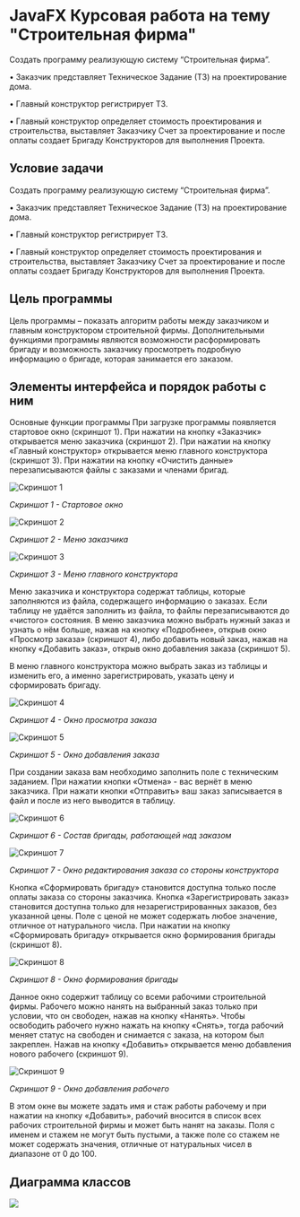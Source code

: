 # JavaFX Курсовая работа на тему "Строительная фирма"
Создать программу реализующую систему “Строительная фирма”.

•	Заказчик представляет Техническое Задание (ТЗ) на проектирование дома. 

•	Главный конструктор регистрирует ТЗ.

•	Главный конструктор определяет стоимость проектирования и строительства, выставляет Заказчику Счет за проектирование и после оплаты создает Бригаду Конструкторов для выполнения Проекта.

## Условие задачи
Создать программу реализующую систему “Строительная фирма”.

• Заказчик представляет Техническое Задание (ТЗ) на проектирование дома. 

• Главный конструктор регистрирует ТЗ.

• Главный конструктор определяет стоимость проектирования и строительства, выставляет Заказчику Счет за проектирование и после оплаты создает Бригаду Конструкторов для выполнения Проекта.

## Цель программы
Цель программы – показать алгоритм работы между заказчиком и главным конструктором строительной фирмы. Дополнительными функциями программы являются возможности расформировать бригаду и возможность заказчику просмотреть подробную информацию о бригаде, которая занимается его заказом.

## Элементы интерфейса и порядок работы с ним
Основные функции программы
При загрузке программы появляется стартовое окно (скриншот 1). При нажатии на кнопку «Заказчик» открывается меню заказчика (скриншот 2). При нажатии на кнопку «Главный конструктор» открывается меню главного конструктора (скриншот 3). При нажатии на кнопку «Очистить данные» перезаписываются файлы с заказами и членами бригад.


![Скриншот 1](https://i.imgur.com/84TxsfT.png)

_Скриншот 1 - Стартовое окно_

![Скриншот 2](https://i.imgur.com/l1AqFVO.png)

_Скриншот 2 - Меню заказчика_

![Скриншот 3](https://i.imgur.com/Djxw7sw.png)

_Скриншот 3 - Меню главного конструктора_


Меню заказчика и конструктора содержат таблицы, которые заполняются из файла, содержащего информацию о заказах.
Если таблицу не удаётся заполнить из файла, то файлы перезаписываются до «чистого» состояния. В меню заказчика можно выбрать нужный заказ и узнать о нём больше, нажав на кнопку «Подробнее», открыв окно «Просмотр заказа» (скриншот 4), либо добавить новый заказ, нажав на кнопку «Добавить заказ», открыв окно добавления заказа (скриншот 5).

В меню главного конструктора можно выбрать заказ из таблицы и изменить его, а именно зарегистрировать, указать цену и сформировать бригаду.

![Скриншот 4](https://i.imgur.com/uhRgGZJ.png)

_Скриншот 4 - Окно просмотра заказа_

![Скриншот 5](https://i.imgur.com/RXRoKwF.png)

_Скриншот 5 - Окно добавления заказа_


При создании заказа вам необходимо заполнить поле с техническим заданием. При нажатии кнопки «Отмена» - вас вернёт в меню заказчика. При нажати кнопки «Отправить» ваш заказ записывается в файл и после из него выводится в таблицу.

![Скриншот 6](https://i.imgur.com/V3zrJIC.png)

_Скриншот 6 - Состав бригады, работающей над заказом_

![Скриншот 7](https://i.imgur.com/Zq2eKBN.png)

_Скриншот 7 - Окно редактирования заказа со стороны конструктора_


Кнопка «Сформировать бригаду» становится доступна только после оплаты заказа со стороны заказчика. Кнопка «Зарегистрировать заказ» становится доступна только для незарегистрированных заказов, без указанной цены. Поле с ценой не может содержать любое значение, отличное от натурального числа. При нажатии на кнопку «Сформировать бригаду» открывается окно формирования бригады (скриншот 8).

![Скриншот 8](https://i.imgur.com/8FFcJEd.png)

_Скриншот 8 - Окно формирования бригады_


Данное окно содержит таблицу со всеми рабочими строительной фирмы. Рабочего можно нанять на выбранный заказ только при условии, что он свободен, нажав на кнопку «Нанять». Чтобы освободить рабочего нужно нажать на кнопку «Снять», тогда рабочий меняет статус на свободен и снимается с заказа, на котором был закреплен.
Нажав на кнопку «Добавить» открывается меню добавления нового рабочего (скриншот 9).

![Скриншот 9](https://i.imgur.com/8RuCfJZ.png)

_Скриншот 9 - Окно добавления рабочего_


В этом окне вы можете задать имя и стаж работы рабочему и при нажатии на кнопку «Добавить», рабочий вносится в список всех рабочих строительной фирмы и может быть нанят на заказы. Поля с именем и стажем не могут быть пустыми, а также поле со стажем не может содержать значения, отличные от натуральных чисел в диапазоне от 0 до 100.

## Диаграмма классов
![](https://sun9-68.userapi.com/impg/mCoEuLedQH9LlquJvBe5l7kD59SgXRfO-ai1yA/zXNUKVFeJLM.jpg?size=1763x1673&quality=96&sign=8ee8075d332752734f0f20f817b30b76&type=album)
